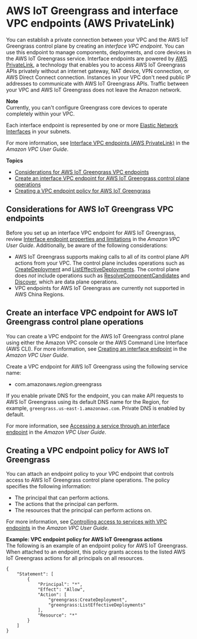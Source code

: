 # AWS IoT Greengrass and interface VPC endpoints \(AWS PrivateLink\)<a name="vpc-interface-endpoints"></a>

You can establish a private connection between your VPC and the AWS IoT Greengrass control plane by creating an *interface VPC endpoint*\. You can use this endpoint to manage components, deployments, and core devices in the AWS IoT Greengrass service\. Interface endpoints are powered by [AWS PrivateLink](http://aws.amazon.com/privatelink), a technology that enables you to access AWS IoT Greengrass APIs privately without an internet gateway, NAT device, VPN connection, or AWS Direct Connect connection\. Instances in your VPC don't need public IP addresses to communicate with AWS IoT Greengrass APIs\. Traffic between your VPC and AWS IoT Greengrass does not leave the Amazon network\.

**Note**  
Currently, you can't configure Greengrass core devices to operate completely within your VPC\.

Each interface endpoint is represented by one or more [Elastic Network Interfaces](https://docs.aws.amazon.com/AWSEC2/latest/UserGuide/using-eni.html) in your subnets\. 

For more information, see [Interface VPC endpoints \(AWS PrivateLink\)](https://docs.aws.amazon.com/vpc/latest/userguide/vpce-interface.html) in the *Amazon VPC User Guide*\.

**Topics**
+ [Considerations for AWS IoT Greengrass VPC endpoints](#vpc-endpoint-considerations)
+ [Create an interface VPC endpoint for AWS IoT Greengrass control plane operations](#create-vpc-endpoint-control-plane)
+ [Creating a VPC endpoint policy for AWS IoT Greengrass](#vpc-endpoint-policy)

## Considerations for AWS IoT Greengrass VPC endpoints<a name="vpc-endpoint-considerations"></a>

Before you set up an interface VPC endpoint for AWS IoT Greengrass, review [Interface endpoint properties and limitations](https://docs.aws.amazon.com/vpc/latest/userguide/vpce-interface.html#vpce-interface-limitations) in the *Amazon VPC User Guide*\. Additionally, be aware of the following considerations:
+ AWS IoT Greengrass supports making calls to all of its control plane API actions from your VPC\. The control plane includes operations such as [CreateDeployment](https://docs.aws.amazon.com/greengrass/v2/APIReference/API_CreateDeployment.html) and [ListEffectiveDeployments](https://docs.aws.amazon.com/greengrass/v2/APIReference/API_ListEffectiveDeployments.html)\. The control plane does *not* include operations such as [ResolveComponentCandidates](device-auth.md#iot-policies) and [Discover](greengrass-discover-api.md), which are data plane operations\.
+ VPC endpoints for AWS IoT Greengrass are currently not supported in AWS China Regions\.

## Create an interface VPC endpoint for AWS IoT Greengrass control plane operations<a name="create-vpc-endpoint-control-plane"></a>

You can create a VPC endpoint for the AWS IoT Greengrass control plane using either the Amazon VPC console or the AWS Command Line Interface \(AWS CLI\)\. For more information, see [Creating an interface endpoint](https://docs.aws.amazon.com/vpc/latest/userguide/vpce-interface.html#create-interface-endpoint) in the *Amazon VPC User Guide*\.

Create a VPC endpoint for AWS IoT Greengrass using the following service name: 
+ com\.amazonaws\.*region*\.greengrass

If you enable private DNS for the endpoint, you can make API requests to AWS IoT Greengrass using its default DNS name for the Region, for example, `greengrass.us-east-1.amazonaws.com`\. Private DNS is enabled by default\.

For more information, see [Accessing a service through an interface endpoint](https://docs.aws.amazon.com/vpc/latest/userguide/vpce-interface.html#access-service-though-endpoint) in the *Amazon VPC User Guide*\.

## Creating a VPC endpoint policy for AWS IoT Greengrass<a name="vpc-endpoint-policy"></a>

You can attach an endpoint policy to your VPC endpoint that controls access to AWS IoT Greengrass control plane operations\. The policy specifies the following information:
+ The principal that can perform actions\.
+ The actions that the principal can perform\.
+ The resources that the principal can perform actions on\.

For more information, see [Controlling access to services with VPC endpoints](https://docs.aws.amazon.com/vpc/latest/userguide/vpc-endpoints-access.html) in the *Amazon VPC User Guide*\.

**Example: VPC endpoint policy for AWS IoT Greengrass actions**  
The following is an example of an endpoint policy for AWS IoT Greengrass\. When attached to an endpoint, this policy grants access to the listed AWS IoT Greengrass actions for all principals on all resources\.  

```
{
    "Statement": [
        {
            "Principal": "*",
            "Effect": "Allow",
            "Action": [
                "greengrass:CreateDeployment",
                "greengrass:ListEffectiveDeployments"
            ],
            "Resource": "*"
        }
    ]
}
```